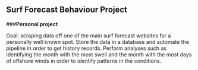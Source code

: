 ## **Surf Forecast Behaviour Project**

###**Personal project**

Goal: scraping data off one of the main surf forecast websites for a personally well known spot. Store the data in a database and automate the pipeline in order to get history records.
Perform analyses such as identifying the month with the most swell and the month with the most days of offshore winds in order to identify patterns in the conditions.
